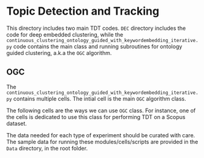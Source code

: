 # Topic Detection and Tracking

This directory includes two main TDT codes. `DEC` directory includes the code for deep embedded clustering, while the `continuous_clustering_ontology_guided_with_keywordembedding_iterative.py` code contains the main class and running subroutines for ontology guided clustering, a.k.a the `OGC` algorithm.

## OGC

The `continuous_clustering_ontology_guided_with_keywordembedding_iterative.py` contains multiple cells. The intial cell is the main `OGC` algorithm class.

The following cells are the ways we can use `OGC` class. For instance, one of the cells is dedicated to use this class for performing TDT on a Scopus dataset.

The data needed for each type of experiment should be curated with care. The sample data for running these modules/cells/scripts are provided in the `Data` directory, in the root folder.

